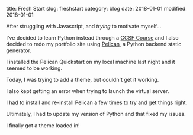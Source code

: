 title: Fresh Start
slug: freshstart
category: blog
date: 2018-01-01
modified: 2018-01-01

After struggling with Javascript, and *trying* to motivate myself...

I've decided to learn Python instead through a [CCSF Course](https://www.ccsf.edu/Schedule/CD/CS%20131A.htm) and I also decided to redo my portfolio site using [Pelican](https://getpelican.com), a Python backend static generator.

I installed the Pelican Quickstart on my local machine last night and it seemed to be working.

Today, I was trying to add a theme, but couldn't get it working.

I also kept getting an error when trying to launch the virtual server.

I had to install and re-install Pelican a few times to try and get things right.

Ultimately, I had to update my version of Python and that fixed my issues.

I finally got a theme loaded in!
